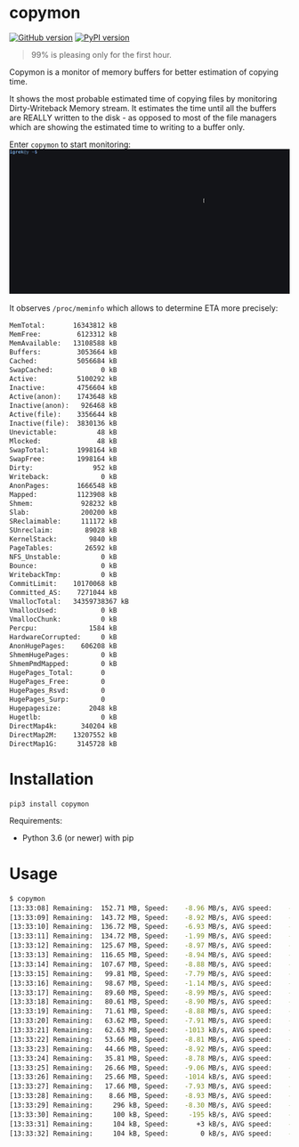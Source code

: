 # copymon

[![GitHub version](https://badge.fury.io/gh/igrek51%2Fcopymon.svg)](https://github.com/igrek51/copymon)
[![PyPI version](https://badge.fury.io/py/copymon.svg)](https://pypi.org/project/copymon)

> 99% is pleasing only for the first hour.

Copymon is a monitor of memory buffers for better estimation of copying time.

It shows the most probable estimated time of copying files by monitoring Dirty-Writeback Memory stream.
It estimates the time until all the buffers are REALLY written to the disk - as opposed to most of the file managers which are showing the estimated time to writing to a buffer only.

Enter `copymon` to start monitoring:  
![copymon in action](https://github.com/igrek51/copymon/blob/master/docs/img/dirty_monitor.gif?raw=true)  

It observes `/proc/meminfo` which allows to determine ETA more precisely:
```
MemTotal:       16343812 kB
MemFree:         6123312 kB
MemAvailable:   13108588 kB
Buffers:         3053664 kB
Cached:          5056684 kB
SwapCached:            0 kB
Active:          5100292 kB
Inactive:        4756604 kB
Active(anon):    1743648 kB
Inactive(anon):   926468 kB
Active(file):    3356644 kB
Inactive(file):  3830136 kB
Unevictable:          48 kB
Mlocked:              48 kB
SwapTotal:       1998164 kB
SwapFree:        1998164 kB
Dirty:               952 kB
Writeback:             0 kB
AnonPages:       1666548 kB
Mapped:          1123908 kB
Shmem:            928232 kB
Slab:             200200 kB
SReclaimable:     111172 kB
SUnreclaim:        89028 kB
KernelStack:        9840 kB
PageTables:        26592 kB
NFS_Unstable:          0 kB
Bounce:                0 kB
WritebackTmp:          0 kB
CommitLimit:    10170068 kB
Committed_AS:    7271044 kB
VmallocTotal:   34359738367 kB
VmallocUsed:           0 kB
VmallocChunk:          0 kB
Percpu:             1584 kB
HardwareCorrupted:     0 kB
AnonHugePages:    606208 kB
ShmemHugePages:        0 kB
ShmemPmdMapped:        0 kB
HugePages_Total:       0
HugePages_Free:        0
HugePages_Rsvd:        0
HugePages_Surp:        0
Hugepagesize:       2048 kB
Hugetlb:               0 kB
DirectMap4k:      340204 kB
DirectMap2M:    13207552 kB
DirectMap1G:     3145728 kB
```

# Installation
```shell
pip3 install copymon
```

Requirements:

* Python 3.6 (or newer) with pip

# Usage
```bash
$ copymon
[13:33:08] Remaining:  152.71 MB, Speed:    -8.96 MB/s, AVG speed:    -6.95 MB/s, ETA:       21 s
[13:33:09] Remaining:  143.72 MB, Speed:    -8.92 MB/s, AVG speed:    -7.31 MB/s, ETA:       19 s
[13:33:10] Remaining:  136.72 MB, Speed:    -6.93 MB/s, AVG speed:    -7.72 MB/s, ETA:       17 s
[13:33:11] Remaining:  134.72 MB, Speed:    -1.99 MB/s, AVG speed:    -6.94 MB/s, ETA:       19 s
[13:33:12] Remaining:  125.67 MB, Speed:    -8.97 MB/s, AVG speed:    -6.95 MB/s, ETA:       18 s
[13:33:13] Remaining:  116.65 MB, Speed:    -8.94 MB/s, AVG speed:    -6.95 MB/s, ETA:       16 s
[13:33:14] Remaining:  107.67 MB, Speed:    -8.88 MB/s, AVG speed:    -7.18 MB/s, ETA:       14 s
[13:33:15] Remaining:   99.81 MB, Speed:    -7.79 MB/s, AVG speed:    -7.81 MB/s, ETA:       12 s
[13:33:16] Remaining:   98.67 MB, Speed:    -1.14 MB/s, AVG speed:    -6.95 MB/s, ETA:       14 s
[13:33:17] Remaining:   89.60 MB, Speed:    -8.99 MB/s, AVG speed:    -6.95 MB/s, ETA:       12 s
[13:33:18] Remaining:   80.61 MB, Speed:    -8.90 MB/s, AVG speed:    -6.95 MB/s, ETA:       11 s
[13:33:19] Remaining:   71.61 MB, Speed:    -8.88 MB/s, AVG speed:    -7.17 MB/s, ETA:        9 s
[13:33:20] Remaining:   63.62 MB, Speed:    -7.91 MB/s, AVG speed:    -7.82 MB/s, ETA:        8 s
[13:33:21] Remaining:   62.63 MB, Speed:    -1013 kB/s, AVG speed:    -6.94 MB/s, ETA:        9 s
[13:33:22] Remaining:   53.66 MB, Speed:    -8.81 MB/s, AVG speed:    -6.93 MB/s, ETA:        7 s
[13:33:23] Remaining:   44.66 MB, Speed:    -8.92 MB/s, AVG speed:    -6.93 MB/s, ETA:        6 s
[13:33:24] Remaining:   35.81 MB, Speed:    -8.78 MB/s, AVG speed:    -7.04 MB/s, ETA:        5 s
[13:33:25] Remaining:   26.66 MB, Speed:    -9.06 MB/s, AVG speed:    -7.92 MB/s, ETA:        3 s
[13:33:26] Remaining:   25.66 MB, Speed:    -1014 kB/s, AVG speed:    -7.03 MB/s, ETA:        3 s
[13:33:27] Remaining:   17.66 MB, Speed:    -7.93 MB/s, AVG speed:    -6.92 MB/s, ETA:        2 s
[13:33:28] Remaining:    8.66 MB, Speed:    -8.93 MB/s, AVG speed:    -6.93 MB/s, ETA:        1 s
[13:33:29] Remaining:     296 kB, Speed:    -8.30 MB/s, AVG speed:    -6.97 MB/s, ETA:        0 s
[13:33:30] Remaining:     100 kB, Speed:     -195 kB/s, AVG speed:    -6.88 MB/s, ETA:        0 s
[13:33:31] Remaining:     104 kB, Speed:       +3 kB/s, AVG speed:    -5.91 MB/s, ETA:        0 s
[13:33:32] Remaining:     104 kB, Speed:        0 kB/s, AVG speed:    -4.91 MB/s, ETA:        0 s
```
